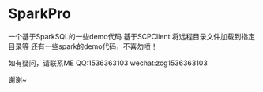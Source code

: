 # SparkPro
一个基于SparkSQL的一些demo代码
基于SCPClient 将远程目录文件加载到指定目录等
还有一些spark的demo代码，不喜勿喷！

如有疑问，请联系ME
QQ:1536363103
wechat:zcg1536363103

谢谢~


